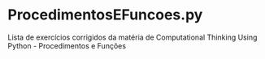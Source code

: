 # ProcedimentosEFuncoes.py
Lista de exercícios corrigidos da matéria de Computational Thinking Using Python - Procedimentos e Funções
